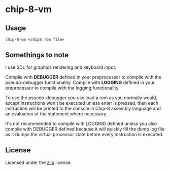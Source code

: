 chip-8-vm
=========

## Usage
`chip-8-vm <chip8 rom file>`

## Somethings to note
I use SDL for graphics rendering and keyboard input.


Compile with **DEBUGGER** defined in your preprocessor to compile with the pseudo-debugger functionality.
Compile with **LOGGING** defined in your preprocessor to compile with the logging functionality.

To use the psuedo-debugger you use load a rom as you normally would, except instructions won't be executed
unless enter is pressed, then each instruction will be printed to the console in Chip-8 assembly language
and an evaluation of the statement where necessary.

It's not recommended to compile with LOGGING defined unless you also compile with DEBUGGER defined because 
it will quickly fill the dump.log file as it dumps the virtual processor state before every instruction is
executed.

## License
Licensed under the [zlib](http://www.zlib.net/zlib_license.html) license.

